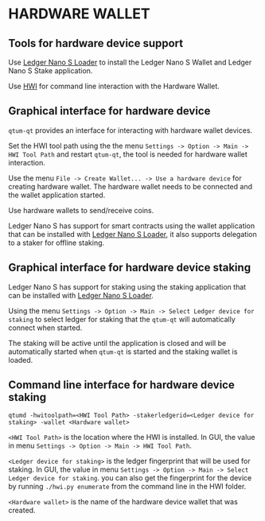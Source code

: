 HARDWARE WALLET
====================

## Tools for hardware device support

Use [Ledger Nano S Loader](https://github.com/vuicash/qtum-ledger-loader/releases) to install the Ledger Nano S Wallet and Ledger Nano S Stake application.

Use [HWI](https://github.com/vuicash/HWI) for command line interaction with the Hardware Wallet.

## Graphical interface for hardware device

`qtum-qt` provides an interface for interacting with hardware wallet devices.

Set the HWI tool path using the the menu `Settings -> Option -> Main -> HWI Tool Path` and restart `qtum-qt`, the tool is needed for hardware wallet interaction.

Use the menu `File -> Create Wallet... -> Use a hardware device` for creating hardware wallet. The hardware wallet needs to be connected and the wallet application started.

Use hardware wallets to send/receive coins.

Ledger Nano S has support for smart contracts using the wallet application that can be installed with [Ledger Nano S Loader](https://github.com/vuicash/qtum-ledger-loader/releases), it also supports delegation to a staker for offline staking.

## Graphical interface for hardware device staking

Ledger Nano S has support for staking using the staking application that can be installed with [Ledger Nano S Loader](https://github.com/vuicash/qtum-ledger-loader/releases).

Using the menu `Settings -> Option -> Main -> Select Ledger device for staking` to select ledger for staking that the `qtum-qt` will automatically connect when started.

The staking will be active until the application is closed and will be automatically started when `qtum-qt` is started and the staking wallet is loaded.

## Command line interface for hardware device staking

`qtumd -hwitoolpath=<HWI Tool Path> -stakerledgerid=<Ledger device for staking> -wallet <Hardware wallet>`

`<HWI Tool Path>` is the location where the HWI is installed. In GUI, the value in menu `Settings -> Option -> Main -> HWI Tool Path`.

`<Ledger device for staking>` is the ledger fingerprint that will be used for staking. In GUI, the value in menu `Settings -> Option -> Main -> Select Ledger device for staking`. you can also get the fingerprint for the device by running `./hwi.py enumerate` from the command line in the HWI folder.

`<Hardware wallet>` is the name of the hardware device wallet that was created.

